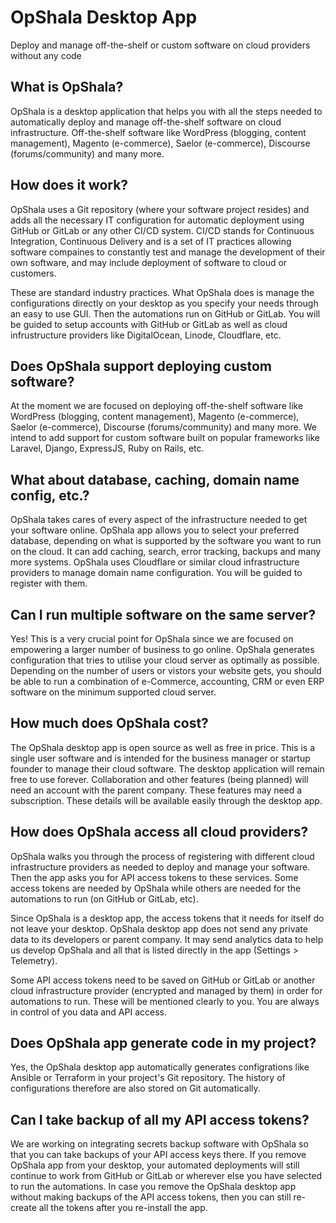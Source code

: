 # OpShala Desktop App

Deploy and manage off-the-shelf or custom software on cloud providers without any code

## What is OpShala?

OpShala is a desktop application that helps you with all the steps needed to automatically deploy and manage off-the-shelf software on cloud infrastructure. Off-the-shelf software like WordPress (blogging, content management), Magento (e-commerce), Saelor (e-commerce), Discourse (forums/community) and many more.

## How does it work?

OpShala uses a Git repository (where your software project resides) and adds all the necessary IT configuration for automatic deployment using GitHub or GitLab or any other CI/CD system. CI/CD stands for Continuous Integration, Continuous Delivery and is a set of IT practices allowing software compaines to constantly test and manage the development of their own software, and may include deployment of software to cloud or customers.

These are standard industry practices. What OpShala does is manage the configurations directly on your desktop as you specify your needs through an easy to use GUI. Then the automations run on GitHub or GitLab. You will be guided to setup accounts with GitHub or GitLab as well as cloud infrustructure providers like DigitalOcean, Linode, Cloudflare, etc.

## Does OpShala support deploying custom software?

At the moment we are focused on deploying off-the-shelf software like WordPress (blogging, content management), Magento (e-commerce), Saelor (e-commerce), Discourse (forums/community) and many more. We intend to add support for custom software built on popular frameworks like Laravel, Django, ExpressJS, Ruby on Rails, etc.

## What about database, caching, domain name config, etc.?

OpShala takes cares of every aspect of the infrastructure needed to get your software online. OpShala app allows you to select your preferred database, depending on what is supported by the software you want to run on the cloud. It can add caching, search, error tracking, backups and many more systems. OpShala uses Cloudflare or similar cloud infrastructure providers to manage domain name configuration. You will be guided to register with them.

## Can I run multiple software on the same server?

Yes! This is a very crucial point for OpShala since we are focused on empowering a larger number of business to go online. OpShala generates configuration that tries to utilise your cloud server as optimally as possible. Depending on the number of users or vistors your website gets, you should be able to run a combination of e-Commerce, accounting, CRM or even ERP software on the minimum supported cloud server.

## How much does OpShala cost?

The OpShala desktop app is open source as well as free in price. This is a single user software and is intended for the business manager or startup founder to manage their cloud software. The desktop application will remain free to use forever. Collaboration and other features (being planned) will need an account with the parent company. These features may need a subscription. These details will be available easily through the desktop app.

## How does OpShala access all cloud providers?

OpShala walks you through the process of registering with different cloud infrastructure providers as needed to deploy and manage your software. Then the app asks you for API access tokens to these services. Some access tokens are needed by OpShala while others are needed for the automations to run (on GitHub or GitLab, etc).

Since OpShala is a desktop app, the access tokens that it needs for itself do not leave your desktop. OpShala desktop app does not send any private data to its developers or parent company. It may send analytics data to help us develop OpShala and all that is listed directly in the app (Settings > Telemetry).

Some API access tokens need to be saved on GitHub or GitLab or another cloud infrastructure provider (encrypted and managed by them) in order for automations to run. These will be mentioned clearly to you. You are always in control of you data and API access.

## Does OpShala app generate code in my project?

Yes, the OpShala desktop app automatically generates configrations like Ansible or Terraform in your project's Git repository. The history of configurations therefore are also stored on Git automatically.

## Can I take backup of all my API access tokens?

We are working on integrating secrets backup software with OpShala so that you can take backups of your API access keys there. If you remove OpShala app from your desktop, your automated deployments will still continue to work from GitHub or GitLab or wherever else you have selected to run the automations. In case you remove the OpShala desktop app without making backups of the API access tokens, then you can still re-create all the tokens after you re-install the app.
